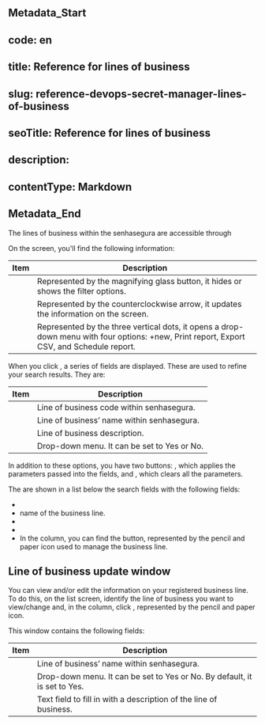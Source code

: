 ## Metadata_Start 
## code: en
## title: Reference for lines of business 
## slug: reference-devops-secret-manager-lines-of-business 
## seoTitle: Reference for lines of business 
## description:  
## contentType: Markdown 
## Metadata_End
The lines of business within the senhasegura  are accessible through 

On the screen, you'll find the following information:

| Item | Description |
| --- | --- |
|  | Represented by the magnifying glass button, it hides or shows the filter options. |
|  | Represented by the counterclockwise arrow, it updates the information on the screen. |
|  | Represented by the three vertical dots, it opens a drop-down menu with four options: +new, Print report, Export CSV, and Schedule report. |

When you click , a series of fields are displayed. These are used to refine your search results. They are:

| Item | Description |
| --- | --- |
|  | Line of business code within senhasegura. |
|  | Line of business’ name within senhasegura. |
|  | Line of business description. |
|  | Drop-down menu. It can be set to Yes or No. |

In addition to these options, you have two buttons: , which applies the parameters passed into the fields, and , which clears all the parameters.

The  are shown in a list below the search fields with the following fields:

- 
-  name of the business line.
- 
- 
- In the  column, you can find the  button, represented by the pencil and paper icon used to manage the business line.

## Line of business update window

You can view and/or edit the information on your registered business line. To do this, on the list screen, identify the line of business you want to view/change and, in the  column, click , represented by the pencil and paper icon.

This window contains the following fields:

| Item | Description |
| --- | --- |
|  | Line of business’ name within senhasegura. |
|  | Drop-down menu. It can be set to Yes or No. By default, it is set to Yes. |
|  | Text field to fill in with a description of the line of business. |